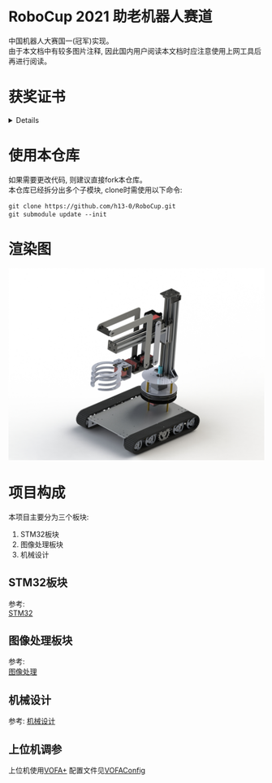 # RoboCup 2021 助老机器人赛道
中国机器人大赛国一(冠军)实现。  
由于本文档中有较多图片注释, 因此国内用户阅读本文档时应注意使用上网工具后再进行阅读。  
# 获奖证书
<details>
<img src="./Images/HonorCertificate.jpg"/>
</details>

# 使用本仓库
如果需要更改代码, 则建议直接fork本仓库。  
本仓库已经拆分出多个子模块, clone时需使用以下命令:  
```
git clone https://github.com/h13-0/RoboCup.git
git submodule update --init
```

# 渲染图
![](./Images/Rendering.jpg)

# 项目构成
本项目主要分为三个板块:  
1. STM32板块
2. 图像处理板块
3. 机械设计

## STM32板块
参考:  
[STM32](./STM32/Readme.md)  

## 图像处理板块
参考:  
[图像处理](./ImageProcessing)  

## 机械设计
参考: 
[机械设计](./Machine/Readme.md)

## 上位机调参
上位机使用[VOFA+](https://www.vofa.plus/)
配置文件见[VOFAConfig](/HostComputer/VOFAConfig/)
